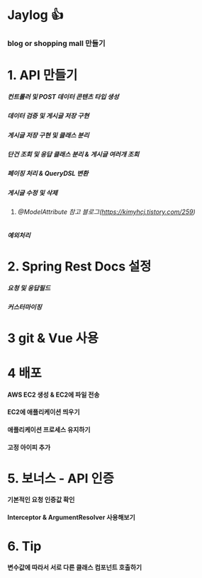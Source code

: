 # Jaylog 👍
### blog or shopping mall 만들기

# 1. API 만들기
##### 컨트롤러 및 POST 데이터 콘텐츠 타입 생성
##### 데이터 검증 및 게시글 저장 구현
##### 게시글 저장 구현 및 클래스 분리
##### 단건 조회 및 응답 클래스 분리 & 게시글 여러개 조회
##### 페이징 처리 & QueryDSL 변환

##### 게시글 수정 및 삭제
1. ###### @ModelAttribute 참고 블로그(https://kimyhcj.tistory.com/259)

##### 예외처리


# 2. Spring Rest Docs 설정
##### 요청 및 응답필드
##### 커스터마이징


# 3 git & Vue 사용


# 4 배포
#### AWS EC2 생성 & EC2에 파일 전송
#### EC2에 애플리케이션 띄우기
#### 애플리케이션 프로세스 유지하기
#### 고정 아이피 추가

# 5. 보너스 - API 인증
#### 기본적인 요청 인증값 확인
#### Interceptor & ArgumentResolver 사용해보기

# 6. Tip
#### 변수값에 따라서 서로 다른 클래스 컴포넌트 호출하기
